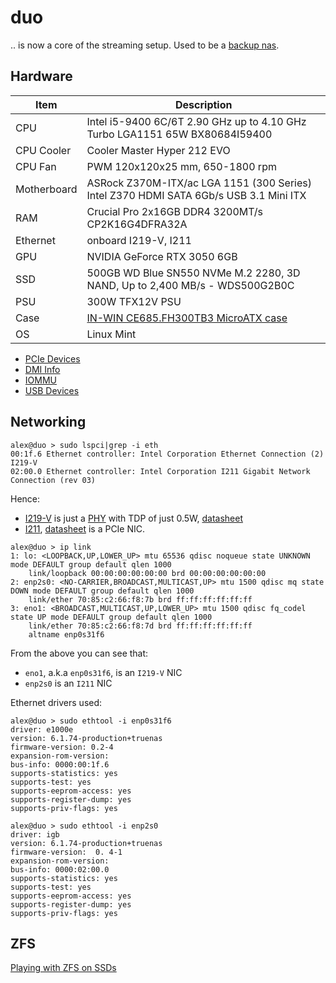 # duo

.. is now a core of the streaming setup.  Used to be a [backup nas](nas-backup.html).

## Hardware

Item|Description
----|----------
CPU|Intel i5-9400 6C/6T 2.90 GHz up to 4.10 GHz Turbo LGA1151 65W BX80684I59400
CPU Cooler|Cooler Master Hyper 212 EVO
CPU Fan|PWM 120x120x25 mm, 650-1800 rpm
Motherboard|ASRock Z370M-ITX/ac LGA 1151 (300 Series) Intel Z370 HDMI SATA 6Gb/s USB 3.1 Mini ITX
RAM|Crucial Pro 2x16GB DDR4 3200MT/s CP2K16G4DFRA32A
Ethernet|onboard I219-V, I211
GPU|NVIDIA GeForce RTX 3050 6GB
SSD|500GB WD Blue SN550 NVMe M.2 2280, 3D NAND, Up to 2,400 MB/s - WDS500G2B0C
PSU|300W TFX12V PSU
Case|[IN-WIN CE685.FH300TB3 MicroATX case](https://www.newegg.com/p/N82E16811108109)
OS|Linux Mint

* [PCIe Devices](lspci.html)
* [DMI Info](dmi.html)
* [IOMMU](iommu.html)
* [USB Devices](lsusb.html)

## Networking

```
alex@duo > sudo lspci|grep -i eth
00:1f.6 Ethernet controller: Intel Corporation Ethernet Connection (2) I219-V
02:00.0 Ethernet controller: Intel Corporation I211 Gigabit Network Connection (rev 03)
```
Hence:
* [I219-V](https://ark.intel.com/content/www/us/en/ark/products/82186/intel-ethernet-connection-i219v.html)
is just a [PHY](https://en.wikipedia.org/wiki/Physical_layer) with TDP of just
0.5W, [datasheet](https://cdrdv2.intel.com/v1/dl/getcontent/612523)
* [I211](https://www.intel.com/content/www/us/en/products/sku/64404/intel-ethernet-controller-i211at/specifications.html),
[datasheet](https://cdrdv2.intel.com/v1/dl/getcontent/333017) is a PCIe NIC.


```
alex@duo > ip link
1: lo: <LOOPBACK,UP,LOWER_UP> mtu 65536 qdisc noqueue state UNKNOWN mode DEFAULT group default qlen 1000
    link/loopback 00:00:00:00:00:00 brd 00:00:00:00:00:00
2: enp2s0: <NO-CARRIER,BROADCAST,MULTICAST,UP> mtu 1500 qdisc mq state DOWN mode DEFAULT group default qlen 1000
    link/ether 70:85:c2:66:f8:7b brd ff:ff:ff:ff:ff:ff
3: eno1: <BROADCAST,MULTICAST,UP,LOWER_UP> mtu 1500 qdisc fq_codel state UP mode DEFAULT group default qlen 1000
    link/ether 70:85:c2:66:f8:7d brd ff:ff:ff:ff:ff:ff
    altname enp0s31f6

```

From the above you can see that:

* `eno1`, a.k.a `enp0s31f6`, is an `I219-V` NIC
* `enp2s0` is an `I211` NIC

Ethernet drivers used:

```
alex@duo > sudo ethtool -i enp0s31f6
driver: e1000e
version: 6.1.74-production+truenas
firmware-version: 0.2-4
expansion-rom-version:
bus-info: 0000:00:1f.6
supports-statistics: yes
supports-test: yes
supports-eeprom-access: yes
supports-register-dump: yes
supports-priv-flags: yes

alex@duo > sudo ethtool -i enp2s0
driver: igb
version: 6.1.74-production+truenas
firmware-version:  0. 4-1
expansion-rom-version:
bus-info: 0000:02:00.0
supports-statistics: yes
supports-test: yes
supports-eeprom-access: yes
supports-register-dump: yes
supports-priv-flags: yes
```

## ZFS

[Playing with ZFS on SSDs](zfs.html)
